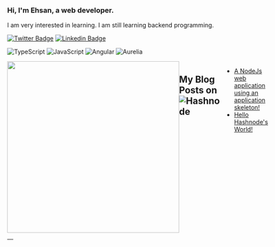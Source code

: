 ### Hi, I'm Ehsan, a web developer.

I am very interested in learning. I am still learning backend programming.

[![Twitter Badge](https://img.shields.io/badge/-@ehsanghaffarii-1ca0f1?style=flat&labelColor=1ca0f1&logo=twitter&logoColor=white&link=https://twitter.com/ehsanghaffarii)](https://twitter.com/ehsanghaffarii)  [![Linkedin Badge](https://img.shields.io/badge/-Ehsanghaffarii-blue?style=flat-square&logo=Linkedin&logoColor=white&link=https://www.linkedin.com/in/ehsanghaffarii/)](https://www.linkedin.com/in/ehsanghaffarii/)

![TypeScript](https://img.shields.io/badge/typescript-%23007ACC.svg?style=flat-squire&logo=typescript&logoColor=white) ![JavaScript](https://img.shields.io/badge/javascript-%23323330.svg?style=flat-squire&logo=javascript&logoColor=%23F7DF1E) ![Angular](https://img.shields.io/badge/angular-%23DD0031.svg?style=flat-squire&logo=angular&logoColor=white) ![Aurelia](https://img.shields.io/badge/aurelia-%23ED2B88.svg?style=flat-squire&logo=aurelia&logoColor=fff)

<div style="display: flex">
<a href="https://github.com/ehsanghaffarii">
  <img width="400" align="center" src="https://github-readme-stats.vercel.app/api?username=ehsanghaffarii&count_private=true" /> 
</a>
  
  ## My Blog Posts on ![Hashnode](https://img.shields.io/badge/Fotokar-2962FF?style=flat-squire&logo=hashnode&logoColor=white)
  
  <!-- BLOG-POST-LIST:START -->
- [A NodeJs web application using an application skeleton!](https://fotokar.ir/a-nodejs-web-application-using-an-application-skeleton)
- [Hello Hashnode's World!](https://fotokar.ir/hello-hashnodes-world)
<!-- BLOG-POST-LIST:END -->
</div>
